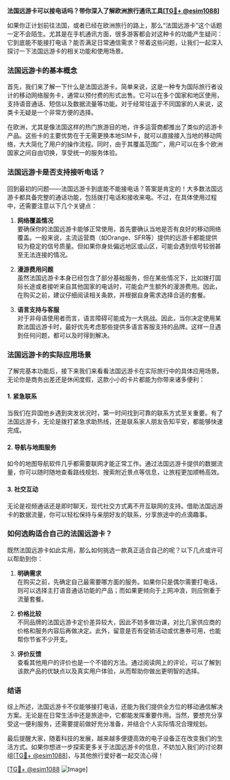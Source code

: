**法国远游卡可以接电话吗？带你深入了解欧洲旅行通讯工具[[TG💪+ @esim1088](https://t.me/s/esim1088)]**

如果你正计划前往法国，或者已经在欧洲旅行的路上，那么“法国远游卡”这个话题一定不会陌生。尤其是在手机通讯方面，很多游客都会对这种卡的功能产生疑问：它到底能不能接打电话？能否满足日常通信需求？带着这些问题，让我们一起深入探讨一下法国远游卡的相关功能和使用场景。

### 法国远游卡的基本概念

首先，我们来了解一下什么是法国远游卡。简单来说，这是一种专为国际旅行者设计的移动网络服务卡，通常以预付费的形式出售。它可以在多个国家和地区使用，支持语音通话、短信以及数据流量等功能。对于经常往返于不同国家的人来说，这类卡无疑是一个非常方便的选择。

在欧洲，尤其是像法国这样的热门旅游目的地，许多运营商都推出了类似的远游卡产品。这些卡的主要优势在于无需更换本地SIM卡，就可以直接接入当地的移动网络，大大简化了用户的操作流程。同时，由于其覆盖范围广，用户可以在多个欧洲国家之间自由切换，享受统一的服务体验。

### 法国远游卡是否支持接听电话？

回到最初的问题——法国远游卡到底能不能接电话？答案是肯定的！大多数法国远游卡都具备完整的通话功能，包括拨打电话和接收来电。不过，在具体使用过程中，还需要注意以下几个关键点：

1. **网络覆盖情况**  
   要确保你的法国远游卡能够正常使用，首先要确认当地是否有良好的移动网络覆盖。一般来说，主流运营商（如Orange、SFR等）提供的远游卡都能提供较为稳定的信号质量。但如果你身处偏远地区或山区，可能会遇到信号较弱甚至无法连接的情况。

2. **漫游费用问题**  
   虽然法国远游卡本身已经包含了部分基础服务，但在某些情况下，比如拨打国际长途或者接听来自其他国家的电话时，可能会产生额外的漫游费用。因此，在购买之前，建议仔细阅读相关条款，并根据自身需求选择合适的套餐。

3. **语言支持与客服**  
   对于非母语使用者而言，语言障碍可能成为一大挑战。因此，当你决定使用某款法国远游卡时，最好优先考虑那些提供多语言客服支持的品牌。这样一旦遇到任何问题，都可以及时得到解决。

### 法国远游卡的实际应用场景

了解完基本功能后，接下来我们来看看法国远游卡在实际旅行中的具体应用场景。无论你是商务出差还是休闲度假，这款小小的卡片都能为你带来诸多便利：

#### 1. 紧急联系
当我们在异国他乡遇到突发状况时，第一时间找到可靠的联系方式至关重要。有了法国远游卡，无论是拨打紧急求助热线，还是联系家人朋友告知平安，都能够快速完成。

#### 2. 导航与地图服务
如今的地图导航软件几乎都需要联网才能正常工作。通过法国远游卡提供的数据流量，你可以随时随地查看路线规划、搜索附近景点等信息，让旅程更加顺畅高效。

#### 3. 社交互动
无论是视频通话还是即时聊天，现代社交方式离不开互联网的支持。借助法国远游卡的数据流量，你可以轻松保持与亲朋好友的联系，分享旅途中的点滴趣事。

### 如何选购适合自己的法国远游卡？

既然法国远游卡如此实用，那么如何挑选一款真正适合自己的呢？以下几点或许可以帮助到你：

1. **明确需求**  
   在购买之前，先确定自己最需要哪方面的服务。如果你只是偶尔需要打电话，则可以选择主打语音通话功能的产品；而如果更倾向于上网冲浪，则应侧重于流量套餐。

2. **价格比较**  
   不同品牌的法国远游卡定价差异较大，因此不妨多做功课，对比几家供应商的价格和服务内容后再做决定。此外，留意是否有促销活动或优惠券可用，也能帮你节省不少开支。

3. **评价反馈**  
   查看其他用户的评价也是一个不错的方法。通过阅读网上的评论，可以了解到该款产品的优缺点以及真实用户体验，从而帮助你做出更明智的选择。

### 结语

综上所述，法国远游卡不仅能够接打电话，还能为我们提供全方位的移动通信解决方案。无论是在日常生活中还是旅途中，它都能发挥重要作用。当然，要想充分享受这一便利服务，还需要提前做好充分准备，并结合个人实际情况合理规划。

最后提醒大家，随着科技的发展，越来越多便捷高效的电子设备正在改变我们的生活方式。如果你想进一步探索更多关于法国远游卡的信息，不妨加入我们的讨论群组[[TG💪+ @esim1088](https://t.me/s/esim1088)]，与其他旅行爱好者一起交流心得！

[[TG💪+ @esim1088](https://t.me/s/esim1088) ![Image](https://i.postimg.cc/4NQfJmqS/Snipaste-2025-05-13-00-14-12.png)]